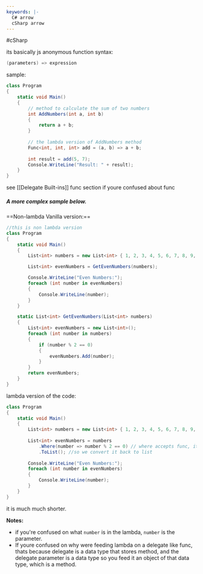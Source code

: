 ```yaml
---
keywords: |-
  C# arrow
  cSharp arrow
---
```

#cSharp 

its basically js anonymous function
syntax:
```c#
(parameters) => expression
```
sample:
```c#
class Program
{
    static void Main()
    {
        // method to calculate the sum of two numbers
        int AddNumbers(int a, int b)
        {
            return a + b;
        }
        
        // the lambda version of AddNumbers method
        Func<int, int, int> add = (a, b) => a + b;
        
        int result = add(5, 7);
        Console.WriteLine("Result: " + result);
    }
}
```
see [[Delegate Built-ins]] func section if youre confused about func

##### A more complex  sample below.
==Non-lambda Vanilla version:==
```c#
//this is non lambda version
class Program
{
    static void Main()
    {
        List<int> numbers = new List<int> { 1, 2, 3, 4, 5, 6, 7, 8, 9, 10 };

        List<int> evenNumbers = GetEvenNumbers(numbers);

        Console.WriteLine("Even Numbers:");
        foreach (int number in evenNumbers)
        {
            Console.WriteLine(number);
        }
    }

    static List<int> GetEvenNumbers(List<int> numbers)
    {
        List<int> evenNumbers = new List<int>();
        foreach (int number in numbers)
        {
            if (number % 2 == 0)
            {
                evenNumbers.Add(number);
            }
        }
        return evenNumbers;
    }
}
```

lambda version of the code:
```c#
class Program
{
    static void Main()
    {
        List<int> numbers = new List<int> { 1, 2, 3, 4, 5, 6, 7, 8, 9, 10 };
        
        List<int> evenNumbers = numbers
	        .Where(number => number % 2 == 0) // where accepts func, it returns IEnumerable
	        .ToList(); //so we convert it back to list
            
        Console.WriteLine("Even Numbers:");
        foreach (int number in evenNumbers)
        {
            Console.WriteLine(number);
        }
    }
}
```
it is much much shorter.

**Notes:**
- if you're confused on what `number` is in the lambda, `number` is the parameter.
- If youre confused on why were feeding lambda on a delegate like func, thats because delegate is a data type that stores method, and the  delegate parameter is a data type so you feed it an object of that data type, which is a method.